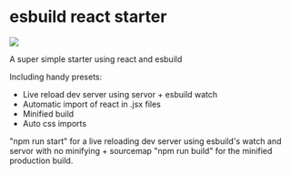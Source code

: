 # esbuild react starter

![](rocket.gif)

A super simple starter using react and esbuild

Including handy presets:

- Live reload dev server using servor + esbuild watch
- Automatic import of react in .jsx files
- Minified build
- Auto css imports 

"npm run start" for a live reloading dev server using esbuild's watch and servor with no minifying + sourcemap
"npm run build" for the minified production build.
 
